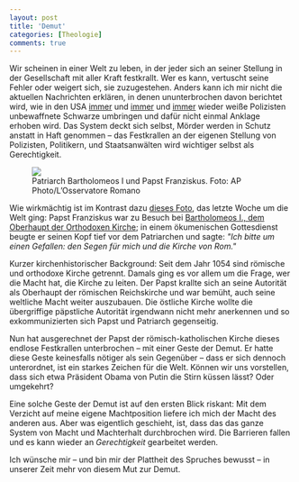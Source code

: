 ```yaml
---
layout: post
title: 'Demut'
categories: [Theologie]
comments: true
---
```


Wir scheinen in einer Welt zu leben, in der jeder sich an seiner Stellung in der Gesellschaft mit aller Kraft festkrallt.<!--more--> Wer es kann, vertuscht seine Fehler oder weigert sich, sie zuzugestehen. Anders kann ich mir nicht die aktuellen Nachrichten erklären, in denen ununterbrochen davon berichtet wird, wie in den USA [immer](http://de.wikipedia.org/wiki/Todesfall_Trayvon_Martin) und [immer](http://en.wikipedia.org/wiki/Death_of_Eric_Garner) und [immer](http://de.wikipedia.org/wiki/Todesfall_Michael_Brown) wieder weiße Polizisten unbewaffnete Schwarze umbringen und dafür nicht einmal Anklage erhoben wird. Das System deckt sich selbst,  Mörder werden in Schutz anstatt in Haft genommen – das Festkrallen an der eigenen Stellung von Polizisten, Politikern, und Staatsanwälten wird wichtiger selbst als Gerechtigkeit.

<figure><img src='http://i.huffpost.com/gen/2335420/thumbs/o-POPE-FRANCIS-ECUMENICAL-PATRIARCH-BARTHOLOMEW-facebook.jpg' /><figcaption>Patriarch Bartholomeos I und Papst Franziskus. Foto: AP Photo/L’Osservatore Romano</figcaption></figure>

Wie wirkmächtig ist im Kontrast dazu [dieses Foto](http://i.huffpost.com/gen/2335420/thumbs/o-POPE-FRANCIS-ECUMENICAL-PATRIARCH-BARTHOLOMEW-facebook.jpg), das letzte Woche um die Welt ging: Papst Franziskus war zu Besuch bei [Bartholomeos I., dem Oberhaupt der Orthodoxen Kirche](https://de.wikipedia.org/wiki/Bartholomeos_I.); in einem ökumenischen Gottesdienst beugte er seinen Kopf tief vor dem Patriarchen und sagte: *"Ich bitte um einen Gefallen: den Segen für mich und die Kirche von Rom."*

Kurzer kirchenhistorischer Background: Seit dem Jahr 1054 sind römische und orthodoxe Kirche getrennt. Damals ging es vor allem um die Frage, wer die Macht hat, die Kirche zu leiten. Der Papst krallte sich an seine Autorität als Oberhaupt der römischen Reichskirche und war bemüht, auch seine weltliche Macht weiter auszubauen. Die östliche Kirche wollte die übergriffige päpstliche Autorität irgendwann nicht mehr anerkennen und so exkommunizierten sich Papst und Patriarch gegenseitig.

Nun hat ausgerechnet der Papst der römisch-katholischen Kirche dieses endlose Festkrallen unterbrochen – mit einer Geste der Demut. Er hatte diese Geste keinesfalls nötiger als sein Gegenüber – dass er sich dennoch unterordnet, ist ein starkes Zeichen für die Welt. Können wir uns vorstellen, dass sich etwa Präsident Obama von Putin die Stirn küssen lässt? Oder umgekehrt? 

Eine solche Geste der Demut ist auf den ersten Blick riskant: Mit dem Verzicht auf meine eigene Machtposition liefere ich mich der Macht des anderen aus. Aber was eigentlich geschieht, ist, dass das das ganze System von Macht und Machterhalt durchbrochen wird. Die Barrieren fallen und es kann wieder an *Gerechtigkeit* gearbeitet werden.

Ich wünsche mir – und bin mir der Plattheit des Spruches bewusst – in unserer Zeit mehr von diesem Mut zur Demut.